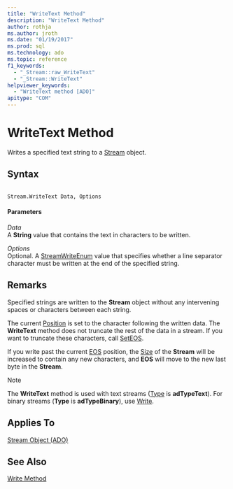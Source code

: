 ```yaml
---
title: "WriteText Method"
description: "WriteText Method"
author: rothja
ms.author: jroth
ms.date: "01/19/2017"
ms.prod: sql
ms.technology: ado
ms.topic: reference
f1_keywords:
  - "_Stream::raw_WriteText"
  - "_Stream::WriteText"
helpviewer_keywords:
  - "WriteText method [ADO]"
apitype: "COM"
---
```

# WriteText Method
Writes a specified text string to a [Stream](./stream-object-ado.md) object.  
  
## Syntax  
  
```  
  
Stream.WriteText Data, Options  
```  
  
#### Parameters  
 *Data*  
 A **String** value that contains the text in characters to be written.  
  
 *Options*  
 Optional. A [StreamWriteEnum](./streamwriteenum.md) value that specifies whether a line separator character must be written at the end of the specified string.  
  
## Remarks  
 Specified strings are written to the **Stream** object without any intervening spaces or characters between each string.  
  
 The current [Position](./position-property-ado.md) is set to the character following the written data. The **WriteText** method does not truncate the rest of the data in a stream. If you want to truncate these characters, call [SetEOS](./seteos-method.md).  
  
 If you write past the current [EOS](./eos-property.md) position, the [Size](./size-property-ado-stream.md) of the **Stream** will be increased to contain any new characters, and **EOS** will move to the new last byte in the **Stream**.  
  
> [!NOTE]
>  The **WriteText** method is used with text streams ([Type](./type-property-ado-stream.md) is **adTypeText**). For binary streams (**Type** is **adTypeBinary**), use [Write](./write-method.md).  
  
## Applies To  
 [Stream Object (ADO)](./stream-object-ado.md)  
  
## See Also  
 [Write Method](./write-method.md)